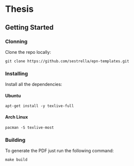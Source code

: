 # Thesis

## Getting Started

### Clonning

Clone the repo locally:

```
git clone https://github.com/sestrella/epn-templates.git
```

### Installing

Install all the dependencies:

#### Ubuntu

```
apt-get install -y texlive-full
```

#### Arch Linux

```
pacman -S texlive-most
```

### Building

To generate the PDF just run the following command:

```
make build
```
